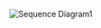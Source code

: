 
![Sequence Diagram1](https://user-images.githubusercontent.com/49131712/66788299-c454d880-eeef-11e9-9f50-4bbd04ac8aa0.jpg)
